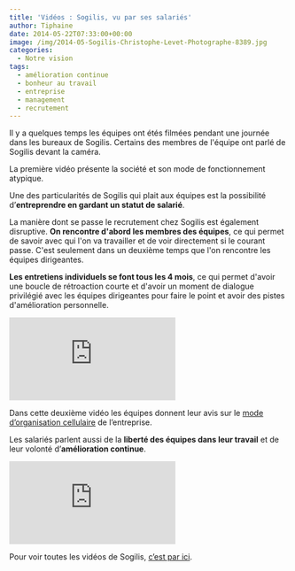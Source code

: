 ```yaml
---
title: 'Vidéos : Sogilis, vu par ses salariés'
author: Tiphaine
date: 2014-05-22T07:33:00+00:00
image: /img/2014-05-Sogilis-Christophe-Levet-Photographe-8389.jpg
categories:
  - Notre vision
tags:
  - amélioration continue
  - bonheur au travail
  - entreprise
  - management
  - recrutement
---
```


Il y a quelques temps les équipes ont étés filmées pendant une journée dans les bureaux de Sogilis. Certains des membres de l'équipe ont parlé de Sogilis devant la caméra.

La première vidéo présente la société et son mode de fonctionnement atypique.

Une des particularités de Sogilis qui plait aux équipes est la possibilité d’**entreprendre en gardant un statut de salarié**.

La manière dont se passe le recrutement chez Sogilis est également disruptive. **On rencontre d'abord les membres des équipes**, ce qui permet de savoir avec qui l'on va travailler et de voir directement si le courant passe. C'est seulement dans un deuxième temps que l'on rencontre les équipes dirigeantes.

**Les entretiens individuels se font tous les 4 mois**, ce qui permet d'avoir une boucle de rétroaction courte et d'avoir un moment de dialogue privilégié avec les équipes dirigeantes pour faire le point et avoir des pistes d'amélioration personnelle.

<VideoIframe>
  <iframe src="https://www.youtube.com/embed/3dTQHLqrGRA" frameborder="0" allow="accelerometer; autoplay; clipboard-write; encrypted-media; gyroscope; picture-in-picture" allowfullscreen></iframe>
</VideoIframe>

Dans cette deuxième vidéo les équipes donnent leur avis sur le [mode d’organisation cellulaire](https://blog.sogilis.com/posts/2014-03-11-management-sans-manager-sogilis/) de l’entreprise.

Les salariés parlent aussi de la **liberté des équipes dans leur travail** et de leur volonté d’**amélioration continue**.

<VideoIframe>
  <iframe src="https://www.youtube.com/embed/qaMI7SlFnoQ" frameborder="0" allow="accelerometer; autoplay; clipboard-write; encrypted-media; gyroscope; picture-in-picture" allowfullscreen></iframe>
</VideoIframe>

Pour voir toutes les vidéos de Sogilis, [c’est par ici](https://www.youtube.com/user/SogilisFR).

